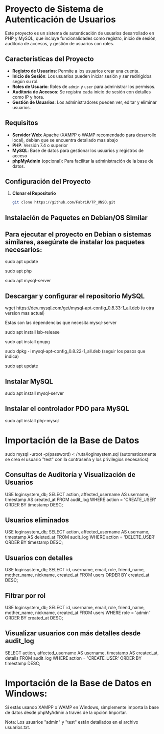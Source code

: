 # Proyecto de Sistema de Autenticación de Usuarios

Este proyecto es un sistema de autenticación de usuarios desarrollado en PHP y MySQL, que incluye funcionalidades como registro, inicio de sesión, auditoría de accesos, y gestión de usuarios con roles.

## Características del Proyecto

- **Registro de Usuarios**: Permite a los usuarios crear una cuenta.
- **Inicio de Sesión**: Los usuarios pueden iniciar sesión y ser redirigidos según su rol.
- **Roles de Usuario**: Roles de `admin` y `user` para administrar los permisos.
- **Auditoría de Accesos**: Se registra cada inicio de sesión con detalles como IP y hora.
- **Gestión de Usuarios**: Los administradores pueden ver, editar y eliminar usuarios.

## Requisitos

- **Servidor Web**: Apache (XAMPP o WAMP recomendado para desarrollo local), debian que se encuentra detallado mas abajo
- **PHP**: Versión 7.4 o superior
- **MySQL**: Base de datos para gestionar los usuarios y registros de acceso
- **phpMyAdmin** (opcional): Para facilitar la administración de la base de datos.

## Configuración del Proyecto

1. **Clonar el Repositorio**

   ```bash
   git clone https://github.com/FabriR/TP_UNSO.git

## Instalación de Paquetes en Debian/OS Similar

## Para ejecutar el proyecto en Debian o sistemas similares, asegúrate de instalar los paquetes necesarios:

sudo apt update

sudo apt php

sudo apt mysql-server

## Descargar y configurar el repositorio MySQL

wget https://dev.mysql.com/get/mysql-apt-config_0.8.33-1_all.deb (u otra version mas actual)

Estas son las dependencias que necesita mysql-server

sudo apt install lsb-release

sudo apt install gnupg

sudo dpkg -i mysql-apt-config_0.8.22-1_all.deb (seguir los pasos que indica)

sudo apt update 

## Instalar MySQL

sudo apt install mysql-server

## Instalar el controlador PDO para MySQL

sudo apt install php-mysql

# Importación de la Base de Datos

sudo mysql -uroot -p(password) < /ruta/loginsystem.sql (automaticamente se crea el usuario "test" con la contraseña y los privilegios necesarios)

## Consultas de Auditoría y Visualización de Usuarios

USE loginsystem_db;
SELECT action, affected_username AS username, timestamp AS created_at
FROM audit_log
WHERE action = 'CREATE_USER'
ORDER BY timestamp DESC;

## Usuarios eliminados

USE loginsystem_db;
SELECT action, affected_username AS username, timestamp AS deleted_at
FROM audit_log
WHERE action = 'DELETE_USER'
ORDER BY timestamp DESC;

## Usuarios con detalles

USE loginsystem_db;
SELECT id, username, email, role, friend_name, mother_name, nickname, created_at
FROM users
ORDER BY created_at DESC;

## Filtrar por rol

USE loginsystem_db;
SELECT id, username, email, role, friend_name, mother_name, nickname, created_at
FROM users
WHERE role = 'admin'
ORDER BY created_at DESC;

## Visualizar usuarios con más detalles desde audit_log

SELECT action, affected_username AS username, timestamp AS created_at, details
FROM audit_log
WHERE action = 'CREATE_USER'
ORDER BY timestamp DESC;


# Importación de la Base de Datos en Windows: 
Si estás usando XAMPP o WAMP en Windows, simplemente importa la base de datos desde phpMyAdmin a través de la opción Importar.

Nota: Los usuarios "admin" y "test" están detallados en el archivo usuarios.txt.
